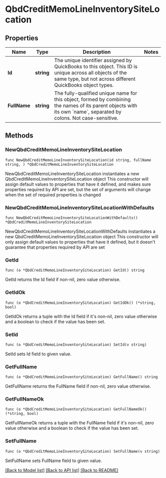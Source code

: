 # QbdCreditMemoLineInventorySiteLocation

## Properties

Name | Type | Description | Notes
------------ | ------------- | ------------- | -------------
**Id** | **string** | The unique identifier assigned by QuickBooks to this object. This ID is unique across all objects of the same type, but not across different QuickBooks object types. | 
**FullName** | **string** | The fully-qualified unique name for this object, formed by combining the names of its parent objects with its own &#x60;name&#x60;, separated by colons. Not case-sensitive. | 

## Methods

### NewQbdCreditMemoLineInventorySiteLocation

`func NewQbdCreditMemoLineInventorySiteLocation(id string, fullName string, ) *QbdCreditMemoLineInventorySiteLocation`

NewQbdCreditMemoLineInventorySiteLocation instantiates a new QbdCreditMemoLineInventorySiteLocation object
This constructor will assign default values to properties that have it defined,
and makes sure properties required by API are set, but the set of arguments
will change when the set of required properties is changed

### NewQbdCreditMemoLineInventorySiteLocationWithDefaults

`func NewQbdCreditMemoLineInventorySiteLocationWithDefaults() *QbdCreditMemoLineInventorySiteLocation`

NewQbdCreditMemoLineInventorySiteLocationWithDefaults instantiates a new QbdCreditMemoLineInventorySiteLocation object
This constructor will only assign default values to properties that have it defined,
but it doesn't guarantee that properties required by API are set

### GetId

`func (o *QbdCreditMemoLineInventorySiteLocation) GetId() string`

GetId returns the Id field if non-nil, zero value otherwise.

### GetIdOk

`func (o *QbdCreditMemoLineInventorySiteLocation) GetIdOk() (*string, bool)`

GetIdOk returns a tuple with the Id field if it's non-nil, zero value otherwise
and a boolean to check if the value has been set.

### SetId

`func (o *QbdCreditMemoLineInventorySiteLocation) SetId(v string)`

SetId sets Id field to given value.


### GetFullName

`func (o *QbdCreditMemoLineInventorySiteLocation) GetFullName() string`

GetFullName returns the FullName field if non-nil, zero value otherwise.

### GetFullNameOk

`func (o *QbdCreditMemoLineInventorySiteLocation) GetFullNameOk() (*string, bool)`

GetFullNameOk returns a tuple with the FullName field if it's non-nil, zero value otherwise
and a boolean to check if the value has been set.

### SetFullName

`func (o *QbdCreditMemoLineInventorySiteLocation) SetFullName(v string)`

SetFullName sets FullName field to given value.



[[Back to Model list]](../README.md#documentation-for-models) [[Back to API list]](../README.md#documentation-for-api-endpoints) [[Back to README]](../README.md)


